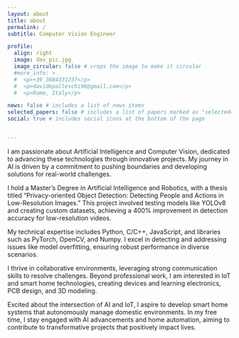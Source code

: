 ```yaml
---
layout: about
title: about
permalink: /
subtitle: Computer Vision Engineer

profile:
  align: right
  image: dav_pic.jpg
  image_circular: false # crops the image to make it circular
  #more_info: >
  #  <p>+39 3884331237</p>
  #  <p>davidepalleschi96@gmail.com</p>
  #  <p>Rome, Italy</p>

news: false # includes a list of news items
selected_papers: false # includes a list of papers marked as "selected={true}"
social: true # includes social icons at the bottom of the page


---
```


I am passionate about Artificial Intelligence and Computer Vision, dedicated to advancing these technologies through innovative projects. My journey in AI is driven by a commitment to pushing boundaries and developing solutions for real-world challenges.

I hold a Master’s Degree in Artificial Intelligence and Robotics, with a thesis titled “Privacy-oriented Object Detection: Detecting People and Actions in Low-Resolution Images.” This project involved testing models like YOLOv8 and creating custom datasets, achieving a 400% improvement in detection accuracy for low-resolution videos.

My technical expertise includes Python, C/C++, JavaScript, and libraries such as PyTorch, OpenCV, and Numpy. I excel in detecting and addressing issues like model overfitting, ensuring robust performance in diverse scenarios.

I thrive in collaborative environments, leveraging strong communication skills to resolve challenges. Beyond professional work, I am interested in IoT and smart home technologies, creating devices and learning electronics, PCB design, and 3D modeling.

Excited about the intersection of AI and IoT, I aspire to develop smart home systems that autonomously manage domestic environments. In my free time, I stay engaged with AI advancements and home automation, aiming to contribute to transformative projects that positively impact lives.